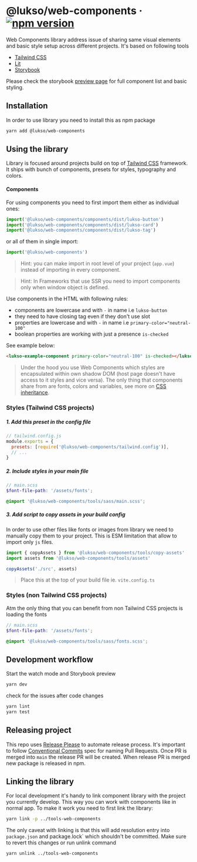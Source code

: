 
# @lukso/web-components &middot; [![npm version](https://img.shields.io/npm/v/@lukso/web-components.svg?style=flat)](https://www.npmjs.com/package/@lukso/web-components)

Web Components library address issue of sharing same visual elements and basic style setup across different projects. It's based on following tools

- [Tailwind CSS](https://tailwindcss.com/)
- [Lit](https://lit.dev/)
- [Storybook](https://storybook.js.org/)

Please check the storybook [preview page](https://tools-web-components.pages.dev/) for full component list and basic styling.

## Installation

In order to use library you need to install this as npm package

```sh
yarn add @lukso/web-components
```

## Using the library

Library is focused around projects build on top of [Tailwind CSS](https://tailwindcss.com/) framework. It ships with bunch of components, presets for styles, typography and colors.

#### Components

For using components you need to first import them either as individual ones:

```js
import('@lukso/web-components/components/dist/lukso-button')
import('@lukso/web-components/components/dist/lukso-card')
import('@lukso/web-components/components/dist/lukso-tag')
```

or all of them in single import:

```js
import('@lukso/web-components')
```

> Hint: you can make import in root level of your project (`app.vue`) instead of importing in every component.

> Hint: In Frameworks that use SSR you need to import components only when window object is defined.

Use components in the HTML with following rules:

- components are lowercase and with `-` in name i.e `lukso-button`
- they need to have closing tag even if they don't use slot
- properties are lowercase and with `-` in name i.e `primary-color="neutral-100"`
- boolean properties are working with just a presence `is-checked`

See example below:

```html
<lukso-example-component primary-color="neutral-100" is-checked></lukso-button>
```

> Under the hood you use Web Components which styles are encapsulated within own shadow DOM (host page doesn't have access to it styles and vice versa). The only thing that components share from are fonts, colors and variables, see more on [CSS inheritance](https://lit.dev/docs/components/styles/#inheritance).

### Styles (Tailwind CSS projects)

##### 1. Add this preset in the config file

```js
// tailwind.config.js
module.exports = {
  presets: [require('@lukso/web-components/tailwind.config')],
  // ...
}
```

##### 2. Include styles in your main file

```scss
// main.scss
$font-file-path: '/assets/fonts';

@import '@lukso/web-components/tools/sass/main.scss';
```

##### 3. Add script to copy assets in your build config

In order to use other files like fonts or images from library we need to manually copy them to your project. This is ESM limitation that allow to import only `js` files.

```ts
import { copyAssets } from '@lukso/web-components/tools/copy-assets'
import assets from '@lukso/web-components/tools/assets'

copyAssets('./src', assets)
```

> Place this at the top of your build file ie. `vite.config.ts`

### Styles (non Tailwind CSS projects)

Atm the only thing that you can benefit from non Tailwind CSS projects is loading the fonts

```scss
// main.scss
$font-file-path: '/assets/fonts';

@import '@lukso/web-components/tools/sass/fonts.scss';
```

## Development workflow

Start the watch mode and Storybook preview

```sh
yarn dev
```

check for the issues after code changes

```sh
yarn lint
yarn test
```

## Releasing project

This repo uses [Release Please](https://github.com/googleapis/release-please) to automate release process. It's important to follow [Conventional Commits](https://www.conventionalcommits.org/) spec for naming Pull Requests. Once PR is merged into `main` the release PR will be created. When release PR is merged new package is released in npm.

## Linking the library

For local development it's handy to link component library with the project you currently develop. This way you can work with components like in normal app. To make it work you need to first link the library:

```sh
yarn link -p ../tools-web-components
```

The only caveat with linking is that this will add resolution entry into `package.json` and package.lock` which shouldn't be committed. Make sure to revert this changes or run unlink command

```sh
yarn unlink ../tools-web-components
```

